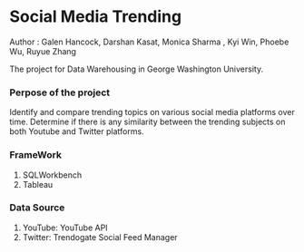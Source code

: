 # Social Media Trending
Author : Galen Hancock, Darshan Kasat, Monica Sharma , Kyi Win, Phoebe Wu, Ruyue Zhang

The project for Data Warehousing in George Washington University.

### Perpose of the project
Identify and compare trending topics on various social media platforms over time. 
Determine if there is any similarity between the trending subjects on both Youtube and Twitter platforms. 

### FrameWork 
1. SQLWorkbench
2. Tableau

### Data Source
1. YouTube: YouTube API
2. Twitter: Trendogate Social Feed Manager
